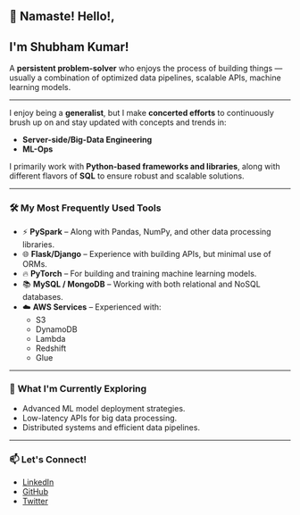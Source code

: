 ## 👋 Namaste! Hello!, 
## I'm Shubham Kumar!

A **persistent problem-solver** who enjoys the process of building things — usually a combination of optimized data pipelines, scalable APIs, machine learning models.

---
I enjoy being a **generalist**, but I make **concerted efforts** to continuously brush up on and stay updated with concepts and trends in:
   - **Server-side/Big-Data Engineering**  
   - **ML-Ops**  

I primarily work with **Python-based frameworks and libraries**, along with different flavors of **SQL** to ensure robust and scalable solutions.

---

### 🛠️ **My Most Frequently Used Tools**
- ⚡ **PySpark** – Along with Pandas, NumPy, and other data processing libraries.  
- 🌐 **Flask/Django** – Experience with building APIs, but minimal use of ORMs.  
- 🔥 **PyTorch** – For building and training machine learning models.  
- 📚 **MySQL / MongoDB** – Working with both relational and NoSQL databases.  
- ☁️ **AWS Services** – Experienced with:  
    - S3  
    - DynamoDB  
    - Lambda  
    - Redshift  
    - Glue  

---

### 🚀 **What I'm Currently Exploring**
- Advanced ML model deployment strategies.
- Low-latency APIs for big data processing.
- Distributed systems and efficient data pipelines.

---

### 📫 **Let's Connect!**
- [LinkedIn](https://www.linkedin.com/in/your-profile)  
- [GitHub](https://github.com/shubham-kumar)  
- [Twitter](https://twitter.com/yourhandle)

